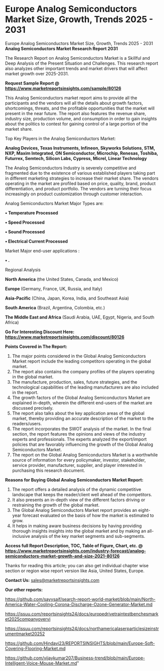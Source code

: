# Europe Analog Semiconductors Market Size, Growth, Trends 2025 - 2031
 Europe Analog Semiconductors Market Size, Growth, Trends 2025 - 2031
<strong>Analog Semiconductors Market Research Report 2031</strong>

The Research Report on Analog Semiconductors Market is a Skillful and Deep Analysis of the Present Situation and Challenges. This research report also analyzes other important trends and market drivers that will affect market growth over 2025-2031.

<strong>Request Sample Report @ <a href=https://www.marketreportsinsights.com/sample/80126>https://www.marketreportsinsights.com/sample/80126</a></strong>

This Analog Semiconductors market report aims to provide all the participants and the vendors will all the details about growth factors, shortcomings, threats, and the profitable opportunities that the market will present in the near future. The report also features the revenue share, industry size, production volume, and consumption in order to gain insights about the politics to contest for gaining control of a large portion of the market share.

Top Key Players in the Analog Semiconductors Market:

<strong>Analog Devices, Texas Instruments, Infineon, Skyworks Solutions, STM, NXP, Maxim Integrated, ON Semiconductor, Microchip, Renesas, Toshiba, Futurrex, Semtech, Silicon Labs, Cypress, Micrel, Linear Technology</strong>

The Analog Semiconductors Industry is severely competitive and fragmented due to the existence of various established players taking part in different marketing strategies to increase their market share. The vendors operating in the market are profiled based on price, quality, brand, product differentiation, and product portfolio. The vendors are turning their focus increasingly on product customization through customer interaction.

Analog Semiconductors Market Major Types are:

<strong>• Temperature Processed

• Speed Processed

• Sound Processed

• Electrical Current Processed</strong>

Market Major end-user applications :

<strong>• .</strong>

Regional Analysis

</u><strong><b>North America</b></strong> (the United States, Canada, and Mexico)

<strong><b>Europe </b></strong>(Germany, France, UK, Russia, and Italy)

<strong><b>Asia-Pacific</b></strong> (China, Japan, Korea, India, and Southeast Asia)

<strong><b>South America</b></strong> (Brazil, Argentina, Colombia, etc.)

<strong><b>The Middle East and Africa</b></strong> (Saudi Arabia, UAE, Egypt, Nigeria, and South Africa)

<strong>Go For Interesting Discount Here: <a href=https://www.marketreportsinsights.com/discount/80126>https://www.marketreportsinsights.com/discount/80126</a></strong>

<strong>Points Covered in The Report:</strong>
<ol>
  <li>The major points considered in the Global Analog Semiconductors Market report include the leading competitors operating in the global market.</li>
  <li>The report also contains the company profiles of the players operating in the global market.</li>
  <li>The manufacture, production, sales, future strategies, and the technological capabilities of the leading manufacturers are also included in the report.</li>
  <li>The growth factors of the Global Analog Semiconductors Market are explained in-depth, wherein the different end-users of the market are discussed precisely.</li>
  <li>The report also talks about the key application areas of the global market, thereby providing an accurate description of the market to the readers/users.</li>
  <li>The report incorporates the SWOT analysis of the market. In the final section, the report features the opinions and views of the industry experts and professionals. The experts analyzed the export/import policies that are favorably influencing the growth of the Global Analog Semiconductors Market.</li>
  <li>The report on the Global Analog Semiconductors Market is a worthwhile source of information for every policymaker, investor, stakeholder, service provider, manufacturer, supplier, and player interested in purchasing this research document.</li>
</ol>
<strong>Reasons for Buying Global Analog Semiconductors Market Report:</strong>

<ol>
  <li>The report offers a detailed analysis of the dynamic competitive landscape that keeps the reader/client well ahead of the competitors.</li>
  <li>It also presents an in-depth view of the different factors driving or restraining the growth of the global market.</li>
  <li>The Global Analog Semiconductors Market report provides an eight-year forecast evaluated on the basis of how the market is estimated to grow.</li>
  <li>It helps in making aware business decisions by having providing thorough insights insights into the global market and by making an all-inclusive analysis of the key market segments and sub-segments.</li>
</ol>
<strong>Access full Report Description, TOC, Table of Figure, Chart, etc. @ <a href=https://www.marketreportsinsights.com/industry-forecast/analog-semiconductors-market-growth-and-size-2021-80126>https://www.marketreportsinsights.com/industry-forecast/analog-semiconductors-market-growth-and-size-2021-80126</a></strong>


Thanks for reading this article; you can also get individual chapter wise section or region wise report version like Asia, United States, Europe.

<strong>Contact Us:</strong>
sales@marketreportsinsights.com

<strong>Our other reports:</strong>

<a href=https://github.com/sayysaif/search-report-world-market/blob/main/North-America-Water-Cooling-Corona-Discharge-Ozone-Generator-Market.md>https://github.com/sayysaif/search-report-world-market/blob/main/North-America-Water-Cooling-Corona-Discharge-Ozone-Generator-Market.md</a>

<a href=https://issuu.com/reportsinsights24/docs/europedrivetraintestbenchesmarket2025companyovervi>https://issuu.com/reportsinsights24/docs/europedrivetraintestbenchesmarket2025companyovervi</a>

<a href=https://issuu.com/reportsinsights24/docs/northamericalaserparticlesizeinstrumentmarket20252>https://issuu.com/reportsinsights24/docs/northamericalaserparticlesizeinstrumentmarket20252</a>

<a href=https://github.com/Hindavi23/REPORTSINSIGHTS/blob/main/Europe-Soft-Covering-Flooring-Market.md>https://github.com/Hindavi23/REPORTSINSIGHTS/blob/main/Europe-Soft-Covering-Flooring-Market.md</a>

<a href=https://github.com/vijaykumar207/Business-trend/blob/main/Europe-Intelligent-Voice-Mouse-Market.md>https://github.com/vijaykumar207/Business-trend/blob/main/Europe-Intelligent-Voice-Mouse-Market.md</a>"
